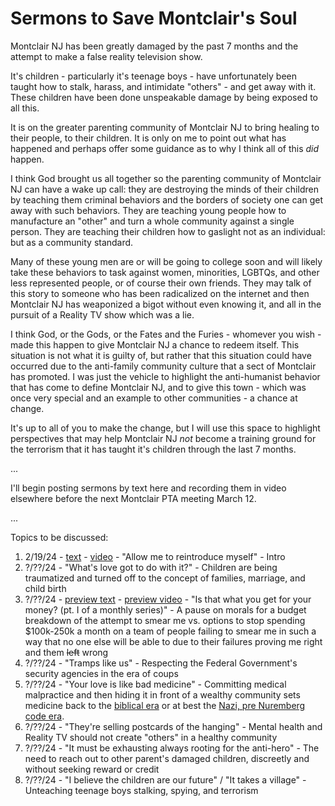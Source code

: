 # Sermons to Save Montclair's Soul

Montclair NJ has been greatly damaged by the past 7 months and the attempt to make a false reality television show.

It's children - particularly it's teenage boys - have unfortunately been taught how to stalk, harass, and intimidate "others" - and get away with it. These children have been done unspeakable damage by being exposed to all this.

It is on the greater parenting community of Montclair NJ to bring healing to their people, to their children. It is only on me to point out what has happened and perhaps offer some guidance as to why I think all of this _did_ happen.

I think God brought us all together so the parenting community of Montclair NJ can have a wake up call: they are destroying the minds of their children by teaching them criminal behaviors and the borders of society one can get away with such behaviors. They are teaching young people how to manufacture an "other" and turn a whole community against a single person. They are teaching their children how to gaslight not as an individual: but as a community standard.

Many of these young men are or will be going to college soon and will likely take these behaviors to task against women, minorities, LGBTQs, and other less represented people, or of course their own friends. They may talk of this story to someone who has been radicalized on the internet and then Montclair NJ has weaponized a bigot without even knowing it, and all in the pursuit of a Reality TV show which was a lie.
 
I think God, or the Gods, or the Fates and the Furies - whomever you wish - made this happen to give Montclair NJ a chance to redeem itself. This situation is not what it is guilty of, but rather that this situation could have occurred due to the anti-family community culture that a sect of Montclair has promoted. I was just the vehicle to highlight the anti-humanist behavior that has come to define Montclair NJ, and to give this town - which was once very special and an example to other communities - a chance at change.

It's up to all of you to make the change, but I will use this space to highlight perspectives that may help Montclair NJ _not_ become a training ground for the terrorism that it has taught it's children through the last 7 months.

...

I'll begin posting sermons by text here and recording them in video elsewhere before the next Montclair PTA meeting March 12.

...

Topics to be discussed:

1. 2/19/24 - [text](00-intro.md) - [video](https://www.dropbox.com/scl/fi/ke9fs3pzikt9zvxvodo7l/2024-02-19-18-39-46.mkv?rlkey=z4lsfpqb53h7vsb63gegkis35&dl=0) - "Allow me to reintroduce myself" - Intro
1. ?/??/24 - "What's love got to do with it?" - Children are being traumatized and turned off to the concept of families, marriage, and child birth
1. ?/??/24 - [preview text](0-psas.md#22024-529-pm) - [preview video](https://www.dropbox.com/scl/fi/83ffzdtqm0hveefk70wf0/2024-02-20-17-46-06.mkv?rlkey=tqp53jmw86isv0f7g6e2gry7b&dl=0) - "Is that what you get for your money? (pt. I of a monthly series)" - A pause on morals for a budget breakdown of the attempt to smear me vs. options to stop spending $100k-250k a month on a team of people failing to smear me in such a way that no one else will be able to due to their failures proving me right and them ~~left~~ wrong
1. ?/??/24 - "Tramps like us" - Respecting the Federal Government's security agencies in the era of coups
1. ?/??/24 - "Your love is like bad medicine" - Committing medical malpractice and then hiding it in front of a wealthy community sets medicine back to the [biblical era](https://medschool.ucla.edu/blog-post/modern-hippocratic-oath-holds-the-underlying-values-of#:~:text=Written%20in%20the%205th%20century,and%20act%20in%20patients'%20interests.) or at best the [Nazi, pre Nuremberg code era](https://www.thelancet.com/journals/lancet/article/PIIS0140-6736%2805%2960641-1/abstract).
1. ?/??/24 - "They're selling postcards of the hanging" - Mental health and Reality TV should not create "others" in a healthy community
1. ?/??/24 - "It must be exhausting always rooting for the anti-hero" - The need to reach out to other parent's damaged children, discreetly and without seeking reward or credit
1. ?/??/24 - "I believe the children are our future" / "It takes a village" - Unteaching teenage boys stalking, spying, and terrorism

